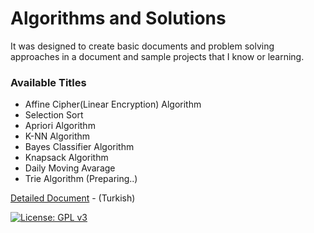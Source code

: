 # Algorithms and Solutions

It was designed to create basic documents and problem solving approaches in a document and sample projects that I know or learning.

### Available Titles

* Affine Cipher(Linear Encryption) Algorithm
* Selection Sort
* Apriori Algorithm
* K-NN Algorithm
* Bayes Classifier Algorithm
* Knapsack Algorithm
* Daily Moving Avarage
* Trie Algorithm (Preparing..)

[Detailed Document](https://yusufcakal.gitbooks.io/algoritmalar-ve-yaklasimlar/content/) - (Turkish)

[![License: GPL v3](https://img.shields.io/badge/License-GPL%20v3-blue.svg)](https://www.gnu.org/licenses/gpl-3.0)
